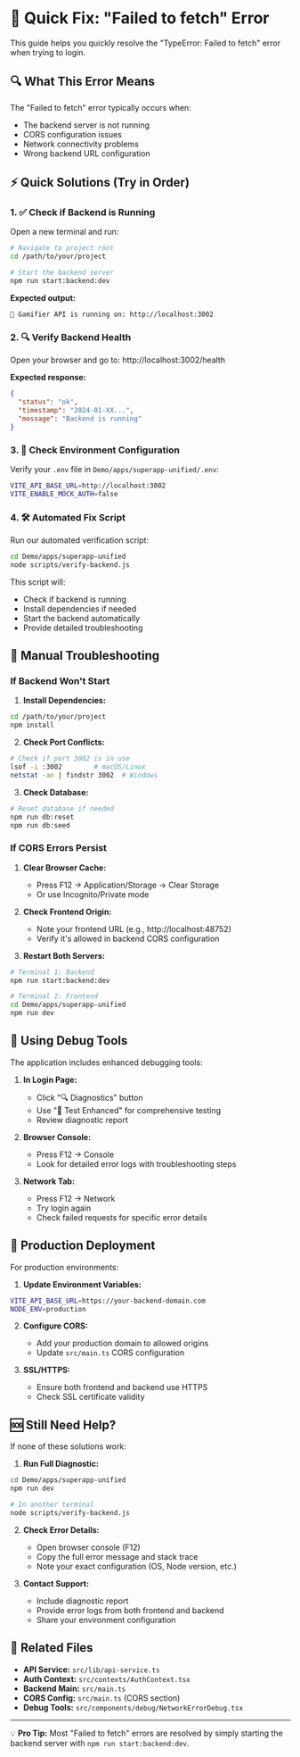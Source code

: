 # 🚨 Quick Fix: "Failed to fetch" Error

This guide helps you quickly resolve the "TypeError: Failed to fetch" error when trying to login.

## 🔍 What This Error Means

The "Failed to fetch" error typically occurs when:

- The backend server is not running
- CORS configuration issues
- Network connectivity problems
- Wrong backend URL configuration

## ⚡ Quick Solutions (Try in Order)

### 1. ✅ Check if Backend is Running

Open a new terminal and run:

```bash
# Navigate to project root
cd /path/to/your/project

# Start the backend server
npm run start:backend:dev
```

**Expected output:**

```
🚀 Gamifier API is running on: http://localhost:3002
```

### 2. 🔍 Verify Backend Health

Open your browser and go to: http://localhost:3002/health

**Expected response:**

```json
{
  "status": "ok",
  "timestamp": "2024-01-XX...",
  "message": "Backend is running"
}
```

### 3. 🔧 Check Environment Configuration

Verify your `.env` file in `Demo/apps/superapp-unified/.env`:

```bash
VITE_API_BASE_URL=http://localhost:3002
VITE_ENABLE_MOCK_AUTH=false
```

### 4. 🛠️ Automated Fix Script

Run our automated verification script:

```bash
cd Demo/apps/superapp-unified
node scripts/verify-backend.js
```

This script will:

- Check if backend is running
- Install dependencies if needed
- Start the backend automatically
- Provide detailed troubleshooting

## 🔧 Manual Troubleshooting

### If Backend Won't Start

1. **Install Dependencies:**

```bash
cd /path/to/your/project
npm install
```

2. **Check Port Conflicts:**

```bash
# Check if port 3002 is in use
lsof -i :3002        # macOS/Linux
netstat -an | findstr 3002  # Windows
```

3. **Check Database:**

```bash
# Reset database if needed
npm run db:reset
npm run db:seed
```

### If CORS Errors Persist

1. **Clear Browser Cache:**

   - Press F12 → Application/Storage → Clear Storage
   - Or use Incognito/Private mode

2. **Check Frontend Origin:**

   - Note your frontend URL (e.g., http://localhost:48752)
   - Verify it's allowed in backend CORS configuration

3. **Restart Both Servers:**

```bash
# Terminal 1: Backend
npm run start:backend:dev

# Terminal 2: Frontend
cd Demo/apps/superapp-unified
npm run dev
```

## 🐛 Using Debug Tools

The application includes enhanced debugging tools:

1. **In Login Page:**

   - Click "🔍 Diagnostics" button
   - Use "🔬 Test Enhanced" for comprehensive testing
   - Review diagnostic report

2. **Browser Console:**

   - Press F12 → Console
   - Look for detailed error logs with troubleshooting steps

3. **Network Tab:**
   - Press F12 → Network
   - Try login again
   - Check failed requests for specific error details

## 📱 Production Deployment

For production environments:

1. **Update Environment Variables:**

```bash
VITE_API_BASE_URL=https://your-backend-domain.com
NODE_ENV=production
```

2. **Configure CORS:**

   - Add your production domain to allowed origins
   - Update `src/main.ts` CORS configuration

3. **SSL/HTTPS:**
   - Ensure both frontend and backend use HTTPS
   - Check SSL certificate validity

## 🆘 Still Need Help?

If none of these solutions work:

1. **Run Full Diagnostic:**

```bash
cd Demo/apps/superapp-unified
npm run dev

# In another terminal
node scripts/verify-backend.js
```

2. **Check Error Details:**

   - Open browser console (F12)
   - Copy the full error message and stack trace
   - Note your exact configuration (OS, Node version, etc.)

3. **Contact Support:**
   - Include diagnostic report
   - Provide error logs from both frontend and backend
   - Share your environment configuration

## 🔗 Related Files

- **API Service:** `src/lib/api-service.ts`
- **Auth Context:** `src/contexts/AuthContext.tsx`
- **Backend Main:** `src/main.ts`
- **CORS Config:** `src/main.ts` (CORS section)
- **Debug Tools:** `src/components/debug/NetworkErrorDebug.tsx`

---

💡 **Pro Tip:** Most "Failed to fetch" errors are resolved by simply starting the backend server with `npm run start:backend:dev`.

